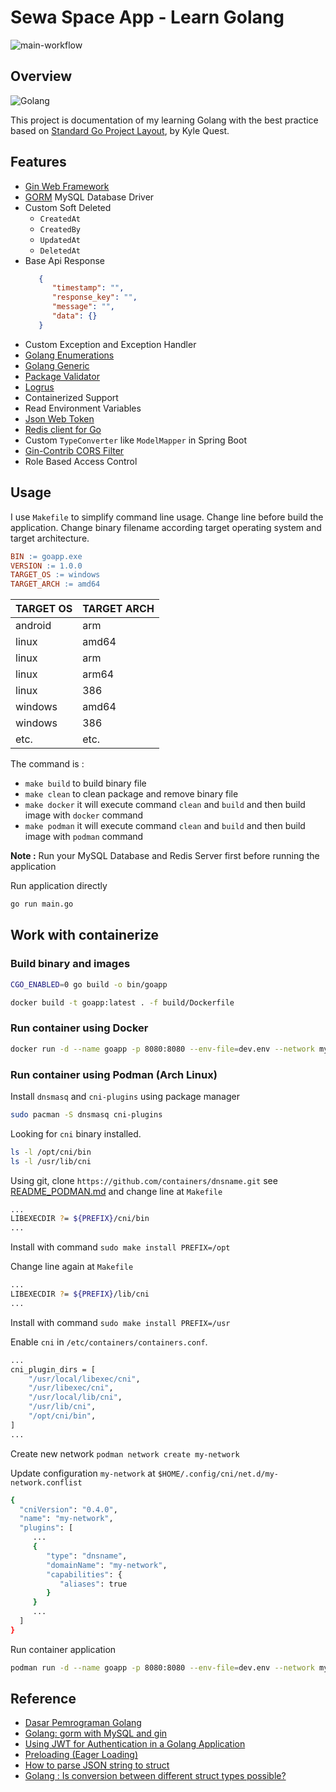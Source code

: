 # Sewa Space App - Learn Golang
![main-workflow](https://github.com/piinalpin/learn-golang/actions/workflows/main.yml/badge.svg)

## Overview

![Golang](https://www.seekpng.com/png/detail/399-3990193_building-a-go-web-app-from-scratch-to.png)

This project is documentation of my learning Golang with the best practice based on [Standard Go Project Layout](https://github.com/golang-standards/project-layout/), by Kyle Quest.

## Features
- [Gin Web Framework](https://gin-gonic.com/)
- [GORM](https://gorm.io/index.html) MySQL Database Driver
- Custom Soft Deleted
   - `CreatedAt`
   - `CreatedBy`
   - `UpdatedAt`
   - `DeletedAt`
- Base Api Response
   ```json
      {
         "timestamp": "",
         "response_key": "",
         "message": "",
         "data": {}
      }
   ```
- Custom Exception and Exception Handler
- [Golang Enumerations](https://levelup.gitconnected.com/implementing-enums-in-golang-9537c433d6e2)
- [Golang Generic](https://go.dev/doc/tutorial/generics)
- [Package Validator](https://pkg.go.dev/github.com/go-playground/validator/v10)
- [Logrus](https://pkg.go.dev/github.com/sirupsen/logrus)
- Containerized Support
- Read Environment Variables
- [Json Web Token](https://pkg.go.dev/github.com/golang-jwt/jwt/v4)
- [Redis client for Go](https://github.com/go-redis/redis)
- Custom `TypeConverter` like `ModelMapper` in Spring Boot
- [Gin-Contrib CORS Filter](https://github.com/gin-contrib/cors)
- Role Based Access Control

## Usage

I use `Makefile` to simplify command line usage. Change line before build the application. Change binary filename according target operating system and target architecture.

```Makefile
BIN := goapp.exe
VERSION := 1.0.0
TARGET_OS := windows
TARGET_ARCH := amd64
```

|TARGET OS|TARGET ARCH|
|---|---|
|android|arm|
|linux|amd64|
|linux|arm|
|linux|arm64|
|linux|386|
|windows|amd64|
|windows|386|
|etc.|etc.|

The command is :

- `make build` to build binary file
- `make clean` to clean package and remove binary file
- `make docker` it will execute command `clean` and `build` and then build image with `docker` command
- `make podman` it will execute command `clean` and `build` and then build image with `podman` command

**Note :** Run your MySQL Database and Redis Server first before running the application

Run application directly
```bash
go run main.go
```

## Work with containerize

### Build binary and images

```bash
CGO_ENABLED=0 go build -o bin/goapp

docker build -t goapp:latest . -f build/Dockerfile
```

### Run container using Docker

```bash
docker run -d --name goapp -p 8080:8080 --env-file=dev.env --network my-network goapp
```

### Run container using Podman (Arch Linux)

Install `dnsmasq` and `cni-plugins` using package manager

```bash
sudo pacman -S dnsmasq cni-plugins
```
Looking for `cni` binary installed.

```bash
ls -l /opt/cni/bin
ls -l /usr/lib/cni
```

Using git, clone `https://github.com/containers/dnsname.git` see [README_PODMAN.md](https://github.com/containers/dnsname/blob/main/README_PODMAN.md) and change line at `Makefile`

```bash
...
LIBEXECDIR ?= ${PREFIX}/cni/bin
...
```

Install with command `sudo make install PREFIX=/opt`

Change line again at `Makefile`

```bash
...
LIBEXECDIR ?= ${PREFIX}/lib/cni
...
```

Install with command `sudo make install PREFIX=/usr`

Enable `cni` in `/etc/containers/containers.conf`.

```bash
...
cni_plugin_dirs = [
    "/usr/local/libexec/cni",
    "/usr/libexec/cni",
    "/usr/local/lib/cni",
    "/usr/lib/cni",
    "/opt/cni/bin",
]
...
```
Create new network `podman network create my-network`

Update configuration `my-network` at `$HOME/.config/cni/net.d/my-network.conflist`

```bash
{
  "cniVersion": "0.4.0",
  "name": "my-network",
  "plugins": [
     ...
     {
        "type": "dnsname",
        "domainName": "my-network",
        "capabilities": {
           "aliases": true
        }
     }
     ...
  ]
}
```

Run container application

```bash
podman run -d --name goapp -p 8080:8080 --env-file=dev.env --network my-network goapp
```

## Reference
- [Dasar Pemrograman Golang](https://dasarpemrogramangolang.novalagung.com/)
- [Golang: gorm with MySQL and gin](https://blog.canopas.com/golang-gorm-with-mysql-and-gin-ab876f406244)
- [Using JWT for Authentication in a Golang Application](https://codeburst.io/using-jwt-for-authentication-in-a-golang-application-e0357d579ce2)
- [Preloading (Eager Loading)](https://gorm.io/docs/preload.html)
- [How to parse JSON string to struct](https://stackoverflow.com/questions/47270595/how-to-parse-json-string-to-struct)
- [Golang : Is conversion between different struct types possible?](https://stackoverflow.com/questions/24613271/golang-is-conversion-between-different-struct-types-possible)